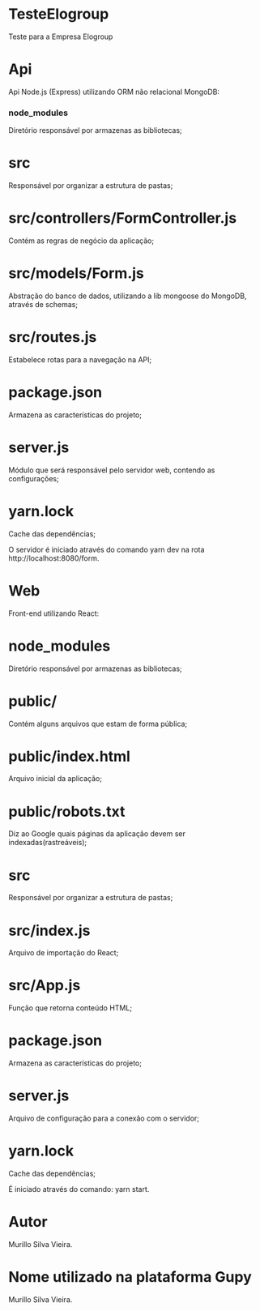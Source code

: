 # TesteElogroup
Teste para a Empresa Elogroup
# Api
Api Node.js (Express) utilizando ORM não relacional MongoDB:
### node_modules 
Diretório responsável por armazenas as bibliotecas;
# src 
Responsável por organizar a estrutura de pastas;
# src/controllers/FormController.js
Contém as regras de negócio da aplicação;
# src/models/Form.js
Abstração do banco de dados, utilizando a lib mongoose do MongoDB, através de schemas;
# src/routes.js
Estabelece rotas para a navegação na API;
# package.json
Armazena as características do projeto;
# server.js
Módulo que será responsável pelo servidor web, contendo as configurações;
# yarn.lock
Cache das dependências;

O servidor é iniciado através do comando yarn dev na rota http://localhost:8080/form.

# Web
Front-end utilizando React:
# node_modules
Diretório responsável por armazenas as bibliotecas;
# public/
Contém alguns arquivos que estam de forma pública;
# public/index.html
Arquivo inicial da aplicação;
# public/robots.txt
Diz ao Google quais páginas da aplicação devem ser indexadas(rastreáveis);
# src
Responsável por organizar a estrutura de pastas;
# src/index.js 
Arquivo de importação do React;
# src/App.js
Função que retorna conteúdo HTML;
# package.json
Armazena as características do projeto;
# server.js
Arquivo de configuração para a conexão com o servidor;
# yarn.lock
Cache das dependências;

É iniciado através do comando: yarn start.

# Autor 
Murillo Silva Vieira.
# Nome utilizado na plataforma Gupy 
Murillo Silva Vieira.









